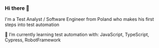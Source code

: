 ### Hi there 👋

I'm a Test Analyst / Software Engineer from Poland who makes his first steps into test automation

🌱 I’m currently learning test automation with:
JavaScript, TypeScript, Cypress, RobotFramework

<!--
**Biedrzu/Biedrzu** is a ✨ _special_ ✨ repository because its `README.md` (this file) appears on your GitHub profile.

Here are some ideas to get you started:

- 🔭 I’m currently working on ...
- 🌱 I’m currently learning ...
- 👯 I’m looking to collaborate on ...
- 🤔 I’m looking for help with ...
- 💬 Ask me about ...
- 📫 How to reach me: ...
- 😄 Pronouns: ...
- ⚡ Fun fact: ...
-->
